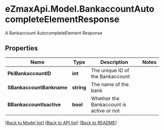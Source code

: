# eZmaxApi.Model.BankaccountAutocompleteElementResponse
A Bankaccount AutocompleteElement Response

## Properties

Name | Type | Description | Notes
------------ | ------------- | ------------- | -------------
**PkiBankaccountID** | **int** | The unique ID of the Bankaccount | 
**SBankaccountBankname** | **string** | The name of the bank | 
**BBankaccountIsactive** | **bool** | Whether the Bankaccount is active or not | 

[[Back to Model list]](../README.md#documentation-for-models) [[Back to API list]](../README.md#documentation-for-api-endpoints) [[Back to README]](../README.md)

